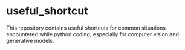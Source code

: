 # useful_shortcut

This repository contains useful shortcuts for common situations encountered while python coding, especially for computer vision and generative models.

